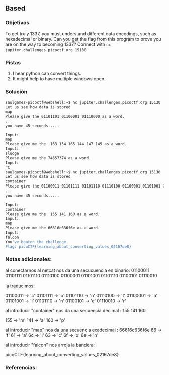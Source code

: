 ## Based

### Objetivos 
To get truly 1337, you must understand different data encodings, such as hexadecimal or binary. Can you get the flag from this program to prove you are on the way to becoming 1337? Connect with `nc jupiter.challenges.picoctf.org 15130`.

### Pistas
1. I hear python can convert things.
2. It might help to have multiple windows open.

### Solución 

``` bash
saulgamez-picoctf@webshell:~$ nc jupiter.challenges.picoctf.org 15130
Let us see how data is stored
map
Please give the 01101101 01100001 01110000 as a word.
...
you have 45 seconds.....

Input:
map
Please give me the  163 154 165 144 147 145 as a word.
Input:
sludge
Please give me the 74657374 as a word.
Input:
^C
saulgamez-picoctf@webshell:~$ nc jupiter.challenges.picoctf.org 15130
Let us see how data is stored
container
Please give the 01100011 01101111 01101110 01110100 01100001 01101001 01101110 01100101 01110010 as a word.
...
you have 45 seconds.....

Input:
container
Please give me the  155 141 160 as a word.
Input:
map
Please give me the 66616c636f6e as a word.
Input:
falcon
You've beaten the challenge
Flag: picoCTF{learning_about_converting_values_02167de8}
```

### Notas adicionales:

al conectarnos al netcat nos da una secucuencia en binario: 
01100011 01101111 01101110 01110100 01100001 01101001 01101110 01100101 01110010

la traducimos:

01100011 -> 'c' 
01101111 -> 'o'
01101110 -> 'n'
01110100 -> 't' 
01100001 -> 'a'
01101001 -> 'i' 
01101110 -> 'n'
01100101 -> 'e'
01110010 -> 'r'

al introducir "container" nos da una secuencia decimal : 155 141 160

155 -> 'm' 
141 -> 'a' 
160 -> 'p'

al introducir "map" nos da una secuencia exadecimal : 66616c636f6e
66 -> 'f' 
61 -> 'a'
6c -> 'l' 
63 -> 'c' 
6f -> 'o'
6e -> 'n'

al introducir "falcon" nos arroja la bandera: 

picoCTF{learning_about_converting_values_02167de8}
### Referencias:
